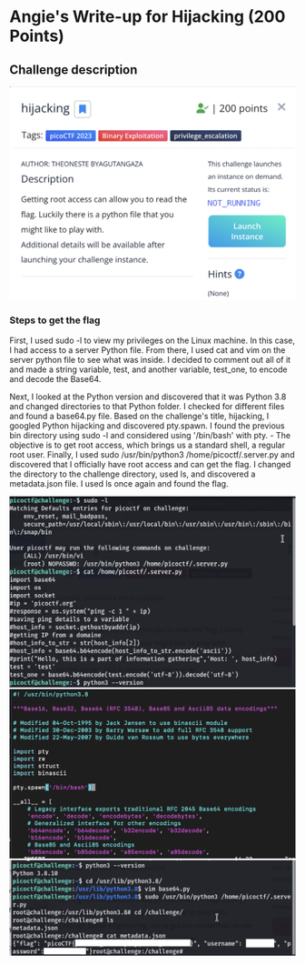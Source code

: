 <h1> Angie's Write-up for Hijacking (200 Points) </h1>

<h2>Challenge description</h2>

<img width="700" alt="binary challenge" src="https://github.com/angietechcafe/CTFWriteUps/blob/main/PicoCTF/Binary%20Exploitation/hijacking.png?raw=true">

<h3>Steps to get the flag</h3>

<p>First, I used sudo -l to view my privileges on the Linux machine. In this case, I had access to a server Python file. From there, I used cat and vim on the server python file to see what was inside. I decided to comment out all of it and made a string variable, test, and another variable, test_one, to encode and decode the Base64. 

Next, I looked at the Python version and discovered that it was Python 3.8 and changed directories to that Python folder. I checked for different files and found a base64.py file. Based on the challenge's title, hijacking, I googled Python hijacking and discovered pty.spawn. I found the previous bin directory using sudo -l and considered using '/bin/bash' with pty. - The objective is to get root access, which brings us a standard shell, a regular root user. Finally, I used sudo /usr/bin/python3 /home/picoctf/.server.py and discovered that I officially have root access and can get the flag. I changed the directory to the challenge directory, used ls, and discovered a metadata.json file. I used ls once again and found the flag.</p>

<img width="700" alt="hijacking_one" src="https://github.com/angietechcafe/CTFWriteUps/blob/main/PicoCTF/Binary%20Exploitation/hijacking_one.png?raw=true">
<img width="700" alt="hijacking_two" src="https://github.com/angietechcafe/CTFWriteUps/blob/main/PicoCTF/Binary%20Exploitation/py_hijacking_three.png?raw=true">
<img width="700" alt="hijacking_three" src="https://github.com/angietechcafe/CTFWriteUps/blob/main/PicoCTF/Binary%20Exploitation/hijacking_two.png?raw=true">

